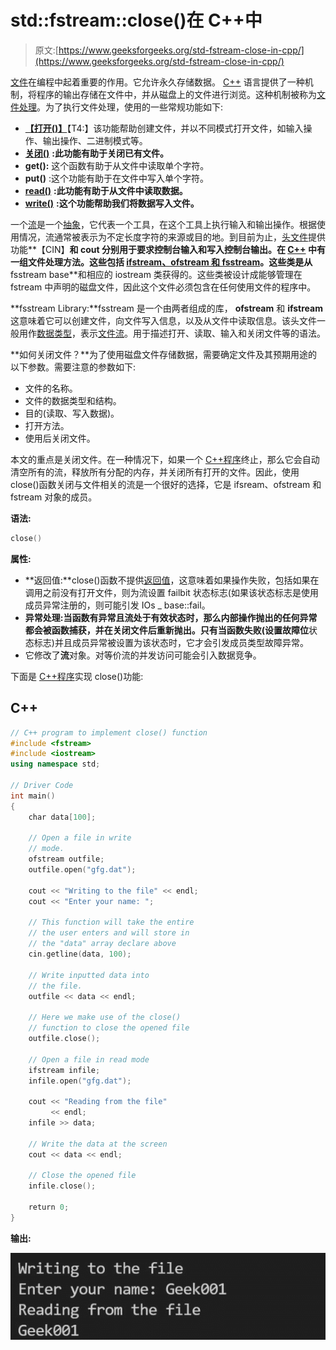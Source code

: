 # std::fstream::close()在 C++中

> 原文:[https://www.geeksforgeeks.org/std-fstream-close-in-cpp/](https://www.geeksforgeeks.org/std-fstream-close-in-cpp/)

[文件](https://www.geeksforgeeks.org/basics-file-handling-c/)在编程中起着重要的作用。它允许永久存储数据。 [C++](https://www.geeksforgeeks.org/c-plus-plus/) 语言提供了一种机制，将程序的输出存储在文件中，并从磁盘上的文件进行浏览。这种机制被称为[文件处理](https://www.geeksforgeeks.org/file-handling-c-classes/)。为了执行文件处理，使用的一些常规功能如下:

*   [**【打开()】**](https://www.geeksforgeeks.org/input-output-system-calls-c-create-open-close-read-write/)【T4:】该功能帮助创建文件，并以不同模式打开文件，如输入操作、输出操作、二进制模式等。
*   [**关闭()**](https://www.geeksforgeeks.org/file-handling-c-classes/) **:此功能有助于关闭已有文件。**
*   **get():** 这个函数有助于从文件中读取单个字符。
*   **put()** :这个功能有助于在文件中写入单个字符。
*   [**read()**](https://www.geeksforgeeks.org/how-to-work-with-file-handling-in-c/) **:此功能有助于从文件中读取数据。**
*   [**write()**](https://www.geeksforgeeks.org/readwrite-class-objects-fromto-file-c/) **:这个功能帮助我们将数据写入文件。**

一个[流](https://www.geeksforgeeks.org/c-stream-classes-structure/)是一个[抽象](https://www.geeksforgeeks.org/abstraction-in-c/)，它代表一个工具，在这个工具上执行输入和输出操作。根据使用情况，流通常被表示为不定长度字符的来源或目的地。到目前为止，[头文件](https://www.geeksforgeeks.org/header-files-in-c-cpp-and-its-uses/)提供功能**【CIN】**和 **cout** 分别用于要求控制台输入和写入控制台输出。在 [C++](https://www.geeksforgeeks.org/c-plus-plus/) 中有一组文件处理方法。这些包括 [ifstream、ofstream 和 fsstream](https://www.geeksforgeeks.org/file-handling-c-classes/)。这些类是从**fsstream base**和相应的 iostream 类获得的。这些类被设计成能够管理在 fstream 中声明的磁盘文件，因此这个文件必须包含在任何使用文件的程序中。

**fsstream Library:**fsstream 是一个由两者组成的库， **ofstream** 和 **ifstream** 这意味着它可以创建文件，向文件写入信息，以及从文件中读取信息。该头文件一般用作[数据类型](https://www.geeksforgeeks.org/c-data-types/)，表示[文件流](https://www.geeksforgeeks.org/io-redirection-c/)。用于描述打开、读取、输入和关闭文件等的语法。

**如何关闭文件？**为了使用磁盘文件存储数据，需要确定文件及其预期用途的以下参数。需要注意的参数如下:

*   文件的名称。
*   文件的数据类型和结构。
*   目的(读取、写入数据)。
*   打开方法。
*   使用后关闭文件。

本文的重点是关闭文件。在一种情况下，如果一个 [C++程序](https://www.geeksforgeeks.org/c-plus-plus/)终止，那么它会自动清空所有的流，释放所有分配的内存，并关闭所有打开的文件。因此，使用 close()函数关闭与文件相关的流是一个很好的选择，它是 ifsream、ofstream 和 fstream 对象的成员。

**语法:**

```cpp
close()
```

**属性:**

*   **返回值:**close()函数不提供[返回值](https://www.geeksforgeeks.org/how-to-return-multiple-values-from-a-function-in-c-or-cpp/)，这意味着如果操作失败，包括如果在调用之前没有打开文件，则为流设置 failbit 状态标志(如果该状态标志是使用成员异常注册的，则可能引发 IOs _ base::fail。
*   **异常处理:**当函数有异常且流处于有效状态时，那么内部操作抛出的任何异常都会被函数捕获，并在关闭文件后重新抛出。只有当函数失败(设置**故障位**状态标志)并且成员异常被设置为该状态时，它才会引发成员类型故障异常。
*   它修改了**流**对象。对等价流的并发访问可能会引入数据竞争。

下面是 [C++程序](https://www.geeksforgeeks.org/c-plus-plus/)实现 close()功能:

## C++

```cpp
// C++ program to implement close() function
#include <fstream>
#include <iostream>
using namespace std;

// Driver Code
int main()
{
    char data[100];

    // Open a file in write
    // mode.
    ofstream outfile;
    outfile.open("gfg.dat");

    cout << "Writing to the file" << endl;
    cout << "Enter your name: ";

    // This function will take the entire
    // the user enters and will store in
    // the "data" array declare above
    cin.getline(data, 100);

    // Write inputted data into
    // the file.
    outfile << data << endl;

    // Here we make use of the close()
    // function to close the opened file
    outfile.close();

    // Open a file in read mode
    ifstream infile;
    infile.open("gfg.dat");

    cout << "Reading from the file"
         << endl;
    infile >> data;

    // Write the data at the screen
    cout << data << endl;

    // Close the opened file
    infile.close();

    return 0;
}
```

**输出:**

[![](img/22b4d8421e31feeb79d6750a8a46c8d6.png)](https://media.geeksforgeeks.org/wp-content/uploads/20210514171910/sdf.JPG)